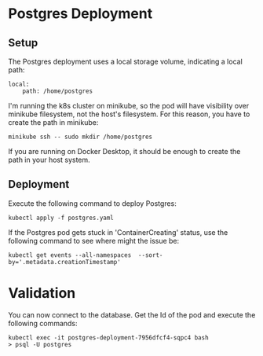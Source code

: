# Postgres Deployment

## Setup
The Postgres deployment uses a local storage volume, indicating a local path:

```
local:
    path: /home/postgres
```

I'm running the k8s cluster on minikube, so the pod will have visibility over minikube filesystem, not the host's filesystem. For this reason, you have to create the path in minikube:

```
minikube ssh -- sudo mkdir /home/postgres
```

If you are running on Docker Desktop, it should be enough to create the path in your host system.


## Deployment
Execute the following command to deploy Postgres:

```
kubectl apply -f postgres.yaml
```

If the Postgres pod gets stuck in 'ContainerCreating' status, use the following command to see where might the issue be:

```
kubectl get events --all-namespaces  --sort-by='.metadata.creationTimestamp'
```

# Validation
You can now connect to the database. Get the Id of the pod and execute the following commands:

```
kubectl exec -it postgres-deployment-7956dfcf4-sqpc4 bash
> psql -U postgres
```

